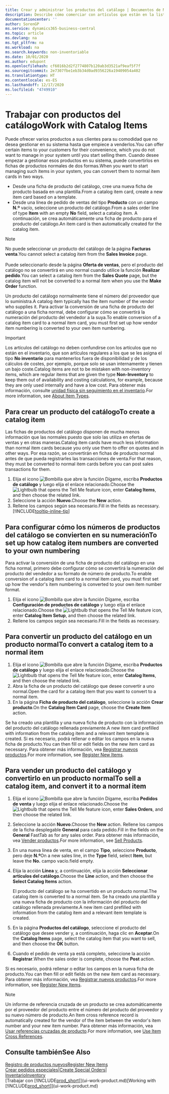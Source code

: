 ```yaml
---
title: Crear y administrar los productos del catálogo | Documentos de Microsoft
description: Describe cómo comerciar con artículos que están en la lista de artículos de proveedores pero no en su propia lista de artículos.
documentationcenter: ''
author: SorenGP
ms.service: dynamics365-business-central
ms.topic: article
ms.devlang: na
ms.tgt_pltfrm: na
ms.workload: na
ms.search.keywords: non-inventoriable
ms.date: 10/01/2020
ms.author: edupont
ms.openlocfilehash: cf6016b2d2f2774807b120ab3d3521af9eaf5f7f
ms.sourcegitcommit: 2e7307fbe1eb3b34d0ad9356226a19409054a402
ms.translationtype: HT
ms.contentlocale: es-ES
ms.lasthandoff: 12/17/2020
ms.locfileid: "4749910"
---
```

# <a name="work-with-catalog-items"></a><span data-ttu-id="63037-103">Trabajar con productos del catálogo</span><span class="sxs-lookup"><span data-stu-id="63037-103">Work with Catalog Items</span></span>
<span data-ttu-id="63037-104">Puede ofrecer varios productos a sus clientes para su comodidad que no desea gestionar en su sistema hasta que empiece a venderlos.</span><span class="sxs-lookup"><span data-stu-id="63037-104">You can offer certain items to your customers for their convenience, which you do not want to manage in your system until you start selling them.</span></span> <span data-ttu-id="63037-105">Cuando desee empezar a gestionar esos productos en su sistema, puede convertirlos en fichas de productos normales de dos formas.</span><span class="sxs-lookup"><span data-stu-id="63037-105">When you want to start managing such items in your system, you can convert them to normal item cards in two ways.</span></span>

* <span data-ttu-id="63037-106">Desde una ficha de producto del catálogo, cree una nueva ficha de producto basada en una plantilla.</span><span class="sxs-lookup"><span data-stu-id="63037-106">From a catalog item card, create a new item card based on a template.</span></span>
* <span data-ttu-id="63037-107">Desde una línea de pedido de ventas del tipo **Producto** con un campo **N.º** vacío, seleccione un producto del catálogo.</span><span class="sxs-lookup"><span data-stu-id="63037-107">From a sales order line of type **Item** with an empty **No** field, select a catalog item.</span></span> <span data-ttu-id="63037-108">A continuación, se crea automáticamente una ficha de producto para el producto del catálogo.</span><span class="sxs-lookup"><span data-stu-id="63037-108">An item card is then automatically created for the catalog item.</span></span>

> [!NOTE]  
> <span data-ttu-id="63037-109">No puede seleccionar un producto del catálogo de la página **Facturas venta**.</span><span class="sxs-lookup"><span data-stu-id="63037-109">You cannot select a catalog item from the **Sales Invoice** page.</span></span><br /><br />
> <span data-ttu-id="63037-110">Puede seleccionarlo desde la página **Oferta de ventas**, pero el producto del catálogo no se convertirá en uno normal cuando utilice la función **Realizar pedido**.</span><span class="sxs-lookup"><span data-stu-id="63037-110">You can select a catalog item from the **Sales Quote** page, but the catalog item will not be converted to a normal item when you use the **Make Order** function.</span></span>

<span data-ttu-id="63037-111">Un producto del catálogo normalmente tiene el número del proveedor que lo suministra.</span><span class="sxs-lookup"><span data-stu-id="63037-111">A catalog item typically has the item number of the vendor who supplies it.</span></span> <span data-ttu-id="63037-112">Para activar la conversión de una ficha de producto del catálogo a una ficha normal, debe configurar cómo se convertirá la numeración del producto del vendedor a la suya.</span><span class="sxs-lookup"><span data-stu-id="63037-112">To enable conversion of a catalog item card to a normal item card, you must first set up how vendor item numbering is converted to your own item numbering.</span></span>   

> [!Important]
> <span data-ttu-id="63037-113">Los artículos del catálogo no deben confundirse con los artículos que no están en el inventario, que son artículos regulares a los que se les asigna el tipo **No inventario** para mantenerlos fuera de disponibilidad y de los cálculos de costes, por ejemplo, porque solo se usan internamente y tienen un bajo coste.</span><span class="sxs-lookup"><span data-stu-id="63037-113">Catalog items are not to be mistaken with non-inventory items, which are regular items that are given the type **Non-Inventory** to keep them out of availability and costing calculations, for example, because they are only used internally and have a low cost.</span></span> <span data-ttu-id="63037-114">Para obtener más información, consulte [unidad física sin seguimiento en el inventario](inventory-about-item-types.md).</span><span class="sxs-lookup"><span data-stu-id="63037-114">For more information, see [About Item Types](inventory-about-item-types.md).</span></span>

## <a name="to-create-a-catalog-item"></a><span data-ttu-id="63037-115">Para crear un producto del catálogo</span><span class="sxs-lookup"><span data-stu-id="63037-115">To create a catalog item</span></span>
<span data-ttu-id="63037-116">Las fichas de productos del catálogo disponen de mucha menos información que las normales puesto que solo las utiliza en ofertas de ventas y en otras maneras.</span><span class="sxs-lookup"><span data-stu-id="63037-116">Catalog item cards have much less information than normal item cards because you only use them to offer on quotes and in other ways.</span></span> <span data-ttu-id="63037-117">Por esa razón, se convertirán en fichas de producto normal antes de que pueda registrarles las transacciones de venta.</span><span class="sxs-lookup"><span data-stu-id="63037-117">For that reason, they must be converted to normal item cards before you can post sales transactions for them.</span></span>

1. <span data-ttu-id="63037-118">Elija el icono ![Bombilla que abre la función Dígame](media/ui-search/search_small.png "Dígame qué desea hacer"), escriba **Productos de catálogo** y luego elija el enlace relacionado.</span><span class="sxs-lookup"><span data-stu-id="63037-118">Choose the ![Lightbulb that opens the Tell Me feature](media/ui-search/search_small.png "Tell me what you want to do") icon, enter **Catalog Items**, and then choose the related link.</span></span>
2. <span data-ttu-id="63037-119">Seleccione la acción **Nuevo**.</span><span class="sxs-lookup"><span data-stu-id="63037-119">Choose the **New** action.</span></span>
3. <span data-ttu-id="63037-120">Rellene los campos según sea necesario.</span><span class="sxs-lookup"><span data-stu-id="63037-120">Fill in the fields as necessary.</span></span> [!INCLUDE[tooltip-inline-tip](includes/tooltip-inline-tip_md.md)]

## <a name="to-set-up-how-catalog-item-numbers-are-converted-to-your-own-numbering"></a><span data-ttu-id="63037-121">Para configurar cómo los números de productos del catálogo se convierten en su numeración</span><span class="sxs-lookup"><span data-stu-id="63037-121">To set up how catalog item numbers are converted to your own numbering</span></span>
<span data-ttu-id="63037-122">Para activar la conversión de una ficha de producto del catálogo en una ficha normal, primero debe configurar cómo se convertirá la numeración del producto del vendedor a su formato de número de producto.</span><span class="sxs-lookup"><span data-stu-id="63037-122">To enable conversion of a catalog item card to a normal item card, you must first set up how the vendor's item numbering is converted to your own item number format.</span></span>

1. <span data-ttu-id="63037-123">Elija el icono ![Bombilla que abre la función Dígame](media/ui-search/search_small.png "Dígame qué desea hacer"), escriba **Configuración de productos de catálogo** y luego elija el enlace relacionado.</span><span class="sxs-lookup"><span data-stu-id="63037-123">Choose the ![Lightbulb that opens the Tell Me feature](media/ui-search/search_small.png "Tell me what you want to do") icon, enter **Catalog Item Setup**, and then choose the related link.</span></span>
2. <span data-ttu-id="63037-124">Rellene los campos según sea necesario.</span><span class="sxs-lookup"><span data-stu-id="63037-124">Fill in the fields as necessary.</span></span>

## <a name="to-convert-a-catalog-item-to-a-normal-item"></a><span data-ttu-id="63037-125">Para convertir un producto del catálogo en un producto normal</span><span class="sxs-lookup"><span data-stu-id="63037-125">To convert a catalog item to a normal item</span></span>
1. <span data-ttu-id="63037-126">Elija el icono ![Bombilla que abre la función Dígame](media/ui-search/search_small.png "Dígame qué desea hacer"), escriba **Productos de catálogo** y luego elija el enlace relacionado.</span><span class="sxs-lookup"><span data-stu-id="63037-126">Choose the ![Lightbulb that opens the Tell Me feature](media/ui-search/search_small.png "Tell me what you want to do") icon, enter **Catalog Items**, and then choose the related link.</span></span>
2. <span data-ttu-id="63037-127">Abra la ficha de un producto del catálogo que desee convertir a uno normal.</span><span class="sxs-lookup"><span data-stu-id="63037-127">Open the card for a catalog item that you want to convert to a normal item.</span></span>
3. <span data-ttu-id="63037-128">En la página **Ficha de producto del catálogo**, seleccione la acción **Crear producto**.</span><span class="sxs-lookup"><span data-stu-id="63037-128">On the **Catalog Item Card** page, choose the **Create Item** action.</span></span>

<span data-ttu-id="63037-129">Se ha creado una plantilla y una nueva ficha de producto con la información del producto del catálogo rellenada previamente.</span><span class="sxs-lookup"><span data-stu-id="63037-129">A new item card prefilled with information from the catalog item and a relevant item template is created.</span></span> <span data-ttu-id="63037-130">Si es necesario, podrá rellenar o editar los campos en la nueva ficha de producto.</span><span class="sxs-lookup"><span data-stu-id="63037-130">You can then fill or edit fields on the new item card as necessary.</span></span> <span data-ttu-id="63037-131">Para obtener más información, vea [Registrar nuevos productos](inventory-how-register-new-items.md).</span><span class="sxs-lookup"><span data-stu-id="63037-131">For more information, see [Register New Items](inventory-how-register-new-items.md).</span></span>

## <a name="to-sell-a-catalog-item-and-convert-it-to-a-normal-item"></a><span data-ttu-id="63037-132">Para vender un producto del catálogo y convertirlo en un producto normal</span><span class="sxs-lookup"><span data-stu-id="63037-132">To sell a catalog item, and convert it to a normal item</span></span>
1. <span data-ttu-id="63037-133">Elija el icono ![Bombilla que abre la función Dígame](media/ui-search/search_small.png "Dígame qué desea hacer"), escriba **Pedidos de venta** y luego elija el enlace relacionado.</span><span class="sxs-lookup"><span data-stu-id="63037-133">Choose the ![Lightbulb that opens the Tell Me feature](media/ui-search/search_small.png "Tell me what you want to do") icon, enter **Sales Orders**, and then choose the related link.</span></span>
2. <span data-ttu-id="63037-134">Seleccione la acción **Nuevo**.</span><span class="sxs-lookup"><span data-stu-id="63037-134">Choose the **New** action.</span></span> <span data-ttu-id="63037-135">Rellene los campos de la ficha desplegable **General** para cada pedido.</span><span class="sxs-lookup"><span data-stu-id="63037-135">Fill in the fields on the **General** FastTab as for any sales order.</span></span> <span data-ttu-id="63037-136">Para obtener más información, vea [Vender productos](sales-how-sell-products.md).</span><span class="sxs-lookup"><span data-stu-id="63037-136">For more information, see [Sell Products](sales-how-sell-products.md).</span></span>
3. <span data-ttu-id="63037-137">En una nueva línea de venta, en el campo **Tipo**, seleccione **Producto**, pero deje **N.º**</span><span class="sxs-lookup"><span data-stu-id="63037-137">On a new sales line, in the **Type** field, select **Item**, but leave the **No.**</span></span> <span data-ttu-id="63037-138">campo vacío.</span><span class="sxs-lookup"><span data-stu-id="63037-138">field empty.</span></span>
4. <span data-ttu-id="63037-139">Elija la acción **Línea** y, a continuación, elija la acción **Seleccionar artículos del catálogo**.</span><span class="sxs-lookup"><span data-stu-id="63037-139">Choose the **Line** action, and then choose the **Select Catalog Items** action.</span></span>

    <span data-ttu-id="63037-140">El producto del catálogo se ha convertido en un producto normal.</span><span class="sxs-lookup"><span data-stu-id="63037-140">The catalog item is converted to a normal item.</span></span> <span data-ttu-id="63037-141">Se ha creado una plantilla y una nueva ficha de producto con la información del producto del catálogo rellenada previamente.</span><span class="sxs-lookup"><span data-stu-id="63037-141">A new item card prefilled with information from the catalog item and a relevant item template is created.</span></span>
5. <span data-ttu-id="63037-142">En la página **Productos del catálogo**, seleccione el producto del catálogo que desee vender y, a continuación, haga clic en **Aceptar**.</span><span class="sxs-lookup"><span data-stu-id="63037-142">On the **Catalog Items** page, select the catalog item that you want to sell, and then choose the **OK** button.</span></span>
6. <span data-ttu-id="63037-143">Cuando el pedido de venta ya está completo, seleccione la acción **Registrar**.</span><span class="sxs-lookup"><span data-stu-id="63037-143">When the sales order is complete, choose the **Post** action.</span></span>

<span data-ttu-id="63037-144">Si es necesario, podrá rellenar o editar los campos en la nueva ficha de producto.</span><span class="sxs-lookup"><span data-stu-id="63037-144">You can then fill or edit fields on the new item card as necessary.</span></span> <span data-ttu-id="63037-145">Para obtener más información, vea [Registrar nuevos productos](inventory-how-register-new-items.md).</span><span class="sxs-lookup"><span data-stu-id="63037-145">For more information, see [Register New Items](inventory-how-register-new-items.md).</span></span>

> [!NOTE]  
>   <span data-ttu-id="63037-146">Un informe de referencia cruzada de un producto se crea automáticamente por el proveedor del producto entre el número del producto del proveedor y su nuevo número de producto.</span><span class="sxs-lookup"><span data-stu-id="63037-146">An Item cross reference record is automatically created for the vendor of the item between the vendor's item number and your new item number.</span></span> <span data-ttu-id="63037-147">Para obtener más información, vea [Usar referencias cruzadas de producto](inventory-how-use-item-cross-refs.md).</span><span class="sxs-lookup"><span data-stu-id="63037-147">For more information, see [Use Item Cross References](inventory-how-use-item-cross-refs.md).</span></span>

## <a name="see-also"></a><span data-ttu-id="63037-148">Consulte también</span><span class="sxs-lookup"><span data-stu-id="63037-148">See Also</span></span>
[<span data-ttu-id="63037-149">Registro de productos nuevos</span><span class="sxs-lookup"><span data-stu-id="63037-149">Register New Items</span></span>](inventory-how-register-new-items.md)  
<span data-ttu-id="63037-150">[Crear pedidos especiales](sales-how-to-create-special-orders.md)|</span><span class="sxs-lookup"><span data-stu-id="63037-150">[Create Special Orders](sales-how-to-create-special-orders.md)|</span></span>  
[<span data-ttu-id="63037-151">Inventario</span><span class="sxs-lookup"><span data-stu-id="63037-151">Inventory</span></span>](inventory-manage-inventory.md)  
<span data-ttu-id="63037-152">[Trabajar con [!INCLUDE[prod_short](includes/prod_short.md)]](ui-work-product.md)</span><span class="sxs-lookup"><span data-stu-id="63037-152">[Working with [!INCLUDE[prod_short](includes/prod_short.md)]](ui-work-product.md)</span></span>
